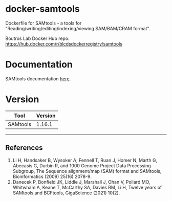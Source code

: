 # docker-samtools
Dockerfile for SAMtools - a tools for "Reading/writing/editing/indexing/viewing SAM/BAM/CRAM format".

Boutros Lab Docker Hub repo: https://hub.docker.com/r/blcdsdockerregistry/samtools

# Documentation
SAMtools documentation [here](http://www.htslib.org/doc/samtools.html).

# Version
| Tool | Version |
|------|---------|
|SAMtools| 1.16.1|


---

## References

1. Li H, Handsaker B, Wysoker A, Fennell T, Ruan J, Homer N, Marth G, Abecasis G, Durbin R, and 1000 Genome Project Data Processing Subgroup, The Sequence alignment/map (SAM) format and SAMtools, Bioinformatics (2009) 25(16) 2078-9.
2. Danecek P, Bonfield JK, Liddle J, Marshall J, Ohan V, Pollard MO, Whitwham A, Keane T, McCarthy SA, Davies RM, Li H, Twelve years of SAMtools and BCFtools, GigaScience (2021) 10(2).

